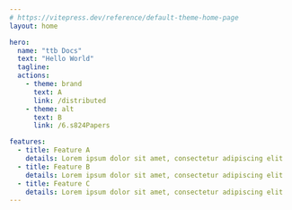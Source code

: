 ```yaml
---
# https://vitepress.dev/reference/default-theme-home-page
layout: home

hero:
  name: "ttb Docs"
  text: "Hello World"
  tagline:
  actions:
    - theme: brand
      text: A
      link: /distributed
    - theme: alt
      text: B
      link: /6.s824Papers

features:
  - title: Feature A
    details: Lorem ipsum dolor sit amet, consectetur adipiscing elit
  - title: Feature B
    details: Lorem ipsum dolor sit amet, consectetur adipiscing elit
  - title: Feature C
    details: Lorem ipsum dolor sit amet, consectetur adipiscing elit
---
```


